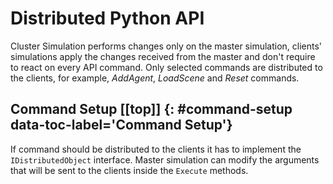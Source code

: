 # Distributed Python API [](#top)
Cluster Simulation performs changes only on the master simulation, clients' simulations apply the changes received from the master and don't require to react on every API command. Only selected commands are distributed to the clients, for example, *AddAgent*, *LoadScene* and *Reset* commands.

## Command Setup [[top]] {: #command-setup data-toc-label='Command Setup'}
If command should be distributed to the clients it has to implement the `IDistributedObject` interface. Master simulation can modify the arguments that will be sent to the clients inside the `Execute` methods.